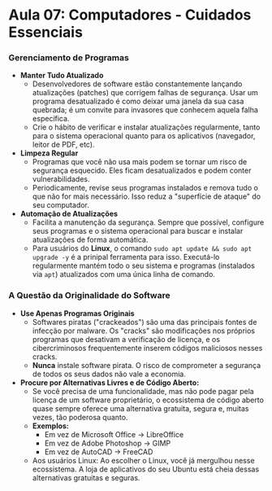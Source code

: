 # Aula 07: Computadores - Cuidados Essenciais

### Gerenciamento de Programas

- **Manter Tudo Atualizado**
    - Desenvolvedores de software estão constantemente lançando atualizações (patches) que corrigem falhas de segurança. Usar um programa desatualizado é como deixar uma janela da sua casa quebrada; é um convite para invasores que conhecem aquela falha específica.
    - Crie o hábito de verificar e instalar atualizações regularmente, tanto para o sistema operacional quanto para os aplicativos (navegador, leitor de PDF, etc).
- **Limpeza Regular**
    - Programas que você não usa mais podem se tornar um risco de segurança esquecido. Eles ficam desatualizados e podem conter vulnerabilidades.
    - Periodicamente, revise seus programas instalados e remova tudo o que não for mais necessário. Isso reduz a "superfície de ataque" do seu computador.
- **Automação de Atualizações**
    - Facilita a manutenção da segurança. Sempre que possível, configure seus programas e o sistema operacional para buscar e instalar atualizações de forma automática.
    - Para usuários do **Linux**, o comando `sudo apt update && sudo apt upgrade -y` é a prinipal ferramenta para isso. Executá-lo regularmente mantém todo o seu sistema e programas (instalados via `apt`) atualizados com uma única linha de comando.

### A Questão da Originalidade do Software

- **Use Apenas Programas Originais**
    - Softwares piratas ("crackeados") são uma das principais fontes de infecção por malware. Os "cracks" são modificações nos próprios programas que desativam a verificação de licença, e os cibercriminosos frequentemente inserem códigos maliciosos nesses cracks.
    - **Nunca** instale software pirata. O risco de comprometer a segurança de todos os seus dados não vale a economia.
- **Procure por Alternativas Livres e de Código Aberto:**
    - Se você precisa de uma funcionalidade, mas não pode pagar pela licença de um software proprietário, o ecossistema de código aberto quase sempre oferece uma alternativa gratuita, segura e, muitas vezes, tão poderosa quanto.
    - **Exemplos:**
        - Em vez de Microsoft Office -> LibreOffice
        - Em vez de Adobe Photoshop -> GIMP
        - Em vez de AutoCAD -> FreeCAD
    - Aos usuários Linux: Ao escolher o Linux, você já mergulhou nesse ecossistema. A loja de aplicativos do seu Ubuntu está cheia dessas alternativas gratuitas e seguras.